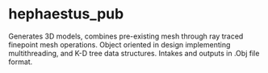 # hephaestus_pub
Generates 3D models, combines pre-existing mesh through ray traced finepoint mesh operations. Object oriented in design implementing multithreading, and K-D tree data structures. Intakes and outputs in .Obj file format.
